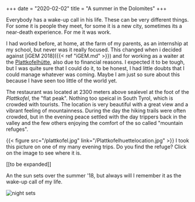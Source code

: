 +++
date = "2020-02-02"
title = "A summer in the Dolomites"
+++

Everybody has a wake-up call in his life. These can be very different things. For some it is people they meet, for some it is a new city, sometimes its a near-death experience. For me it was work.

I had worked before, at home, at the farm of my parents, as an internship at my school, but never was it really focused. This changed when i decided against [iGEM 2018]({{< ref "iGEM.md" >}}) and for working as a waiter at the [Plattkofelhütte](https://de.wikipedia.org/wiki/Plattkofelhütte), also due to financial reasons. I expected it to be tough, but I was quite sure that I could do it, to be honest, I had little doubts that I could manage whatever was coming. Maybe I am just so sure about this because I have seen too little of the world yet.

The restaurant was located at 2300 meters above sealevel at the foot of the *Plattkofel*, the "flat peak". Nothing too speical in South Tyrol, which is crowded with tourists. The location is very beautiful with a great view and a vibrant feeling of mountainness. During the day the hiking trails were often crowded, but in the evening peace settled with the day trippers back in the valley and the few others enjoying the comfort of the so called "mountain refuges".

{{< figure src="/plattkofel.jpg" link="/Plattkofelhuettelocation.jpg" >}}
I took this picture on one of my many evening trips. Do you find the refuge? Click on the image to see where it is.

[[to be expanded]]

An the sun sets over the summer '18, but always will I remember it as the wake-up call of my life. 

![night sets](/nightsets.jpg)
